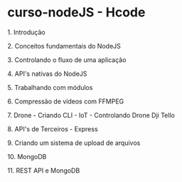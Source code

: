 # curso-nodeJS - Hcode

<p>1. Introdução</p>
<p>2. Conceitos fundamentais do NodeJS</p>
<p>3. Controlando o fluxo de uma aplicação</p>
<p>4. API's nativas do NodeJS</p>
<p>5. Trabalhando com módulos</p>
<p>6. Compressão de vídeos com FFMPEG</p>
<p>7. Drone - Criando CLI - IoT - Controlando Drone Dji Tello</p>
<p>8. API's de Terceiros - Express</p>
<p>9. Criando um sistema de upload de arquivos</p>
<p>10. MongoDB</p>
<p>11. REST API e MongoDB</p>